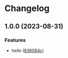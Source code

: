 # Changelog

## 1.0.0 (2023-08-31)


### Features

* hello ([836084c](https://github.com/kalosisz/rel3/commit/836084cd4b854f161a66f1c6e3607d72509bf825))
